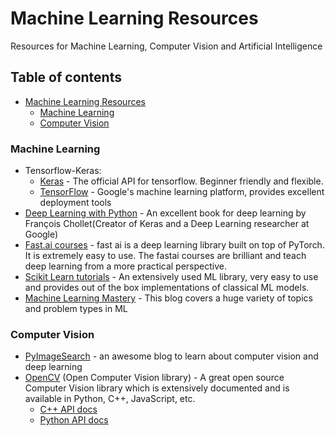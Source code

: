 # Machine Learning Resources

Resources for Machine Learning, Computer Vision and Artificial Intelligence

## Table of contents

- [Machine Learning Resources](#machine-learning-resources)
    - [Machine Learning](#machine-learning)
    - [Computer Vision](#computer-vision)

### Machine Learning

- Tensorflow-Keras:
  - [Keras](https://keras.io/) - The official API for tensorflow. Beginner friendly and flexible.
  - [TensorFlow](https://www.tensorflow.org/tutorials) - Google's machine learning platform, provides excellent deployment tools  
- [Deep Learning with Python](https://www.manning.com/books/deep-learning-with-python) - An excellent book for deep learning by François Chollet(Creator of Keras and a Deep Learning researcher at Google)
- [Fast.ai courses](https://www.fast.ai/) - fast ai is a deep learning library built on top of PyTorch. It is extremely easy to use. The fastai courses are brilliant and teach deep learning from a more practical perspective.
- [Scikit Learn tutorials](https://scikit-learn.org/stable/tutorial/index.html) - An extensively used ML library, very easy to use and provides out of the box implementations of classical ML models.
- [Machine Learning Mastery](https://machinelearningmastery.com/) - This blog covers a huge variety of topics and problem types in ML

### Computer Vision

- [PyImageSearch](https://www.pyimagesearch.com/) - an awesome blog to learn about computer vision and deep learning
- [OpenCV](https://docs.opencv.org/4.3.0/) (Open Computer Vision library) - A great open source Computer Vision library which is extensively documented and is available in Python, C++, JavaScript, etc.
   - [C++ API docs](https://docs.opencv.org/4.3.0/d9/df8/tutorial_root.html)
   - [Python API docs](https://docs.opencv.org/4.3.0/d6/d00/tutorial_py_root.html)
